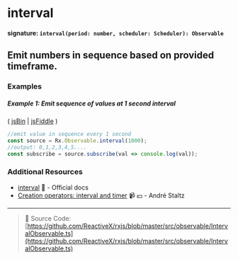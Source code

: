 # interval

#### signature: `interval(period: number, scheduler: Scheduler): Observable`

## Emit numbers in sequence based on provided timeframe.

### Examples

##### Example 1: Emit sequence of values at 1 second interval

( [jsBin](http://jsbin.com/vigohomabo/1/edit?js,console) |
[jsFiddle](https://jsfiddle.net/btroncone/x3mrwzr0/) )

```js
//emit value in sequence every 1 second
const source = Rx.Observable.interval(1000);
//output: 0,1,2,3,4,5....
const subscribe = source.subscribe(val => console.log(val));
```

### Additional Resources

* [interval](http://reactivex.io/rxjs/class/es6/Observable.js~Observable.html#static-method-interval)
  :newspaper: - Official docs
* [Creation operators: interval and timer](https://egghead.io/lessons/rxjs-creation-operators-interval-and-timer?course=rxjs-beyond-the-basics-creating-observables-from-scratch)
  :video_camera: :dollar: - André Staltz

---

> :file_folder: Source Code:
> [https://github.com/ReactiveX/rxjs/blob/master/src/observable/IntervalObservable.ts](https://github.com/ReactiveX/rxjs/blob/master/src/observable/IntervalObservable.ts)
